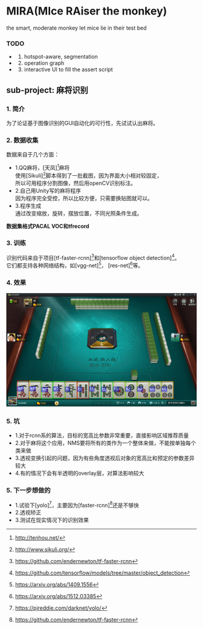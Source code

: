 # MIRA(MIce RAiser the monkey)
the smart, moderate monkey let mice lie in their test bed

### TODO
* 1. hotspot-aware, segmentation
* 2. operation graph
* 3. interactive UI to fill the assert script


## sub-project: 麻将识别

### 1. 简介
为了论证基于图像识别的GUI自动化的可行性，先试试认出麻将。


### 2. 数据收集
数据来自于几个方面：  
* 1.QQ麻将，[天凤][^8]麻将  
使用[Sikuli][^9]脚本得到了一批截图，因为界面大小相对较固定，  
所以可用程序分割图像，然后用openCV识别标注。  
* 2.自己用Unity写的麻将程序  
因为程序完全受控，所以比较方便，只需要换贴图就可以。  
* 3.程序生成  
通过改变缩放，旋转，摆放位置，不同光照条件生成。  

**数据集格式PACAL VOC和tfrecord**


### 3. 训练
识别代码来自于项目[tf-faster-rcnn][^6]和[tensorflow object detection][^5]。  
它们都支持各种网络结构，如[vgg-net][^10]， [res-net][^11]等。


### 4. 效果
![](demo.png)


### 5. 坑
- 1.对于rcnn系的算法，目标的宽高比参数非常重要，直接影响区域推荐质量
- 2.对于麻将这个应用，NMS要将所有的类作为一个整体来做，不能按单独每个类来做
- 3.透视变换引起的问题，因为有些角度透视后对象的宽高比和预定的参数差异较大
- 4.有的情况下会有半透明的overlay层，对算法影响较大


### 5. 下一步想做的
* 1.试验下[yolo][^12]，主要因为[faster-rcnn][^6]还是不够快
* 2.透视矫正
* 3.测试在现实情况下的识别效果


[^5]: https://github.com/tensorflow/models/tree/master/object_detection
[^6]: https://github.com/endernewton/tf-faster-rcnn
[^8]: http://tenhou.net/
[^9]: http://www.sikuli.org/
[^10]: https://arxiv.org/abs/1409.1556
[^11]: https://arxiv.org/abs/1512.03385
[^12]: https://pjreddie.com/darknet/yolo/
